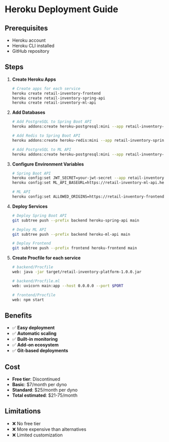 # Heroku Deployment Guide

## Prerequisites
- Heroku account
- Heroku CLI installed
- GitHub repository

## Steps

1. **Create Heroku Apps**
   ```bash
   # Create apps for each service
   heroku create retail-inventory-frontend
   heroku create retail-inventory-spring-api
   heroku create retail-inventory-ml-api
   ```

2. **Add Databases**
   ```bash
   # Add PostgreSQL to Spring Boot API
   heroku addons:create heroku-postgresql:mini --app retail-inventory-spring-api
   
   # Add Redis to Spring Boot API
   heroku addons:create heroku-redis:mini --app retail-inventory-spring-api
   
   # Add PostgreSQL to ML API
   heroku addons:create heroku-postgresql:mini --app retail-inventory-ml-api
   ```

3. **Configure Environment Variables**
   ```bash
   # Spring Boot API
   heroku config:set JWT_SECRET=your-jwt-secret --app retail-inventory-spring-api
   heroku config:set ML_API_BASEURL=https://retail-inventory-ml-api.herokuapp.com --app retail-inventory-spring-api
   
   # ML API
   heroku config:set ALLOWED_ORIGINS=https://retail-inventory-frontend.herokuapp.com --app retail-inventory-ml-api
   ```

4. **Deploy Services**
   ```bash
   # Deploy Spring Boot API
   git subtree push --prefix backend heroku-spring-api main
   
   # Deploy ML API
   git subtree push --prefix backend heroku-ml-api main
   
   # Deploy Frontend
   git subtree push --prefix frontend heroku-frontend main
   ```

5. **Create Procfile for each service**
   ```bash
   # backend/Procfile
   web: java -jar target/retail-inventory-platform-1.0.0.jar
   
   # backend/Procfile.ml
   web: uvicorn main:app --host 0.0.0.0 --port $PORT
   
   # frontend/Procfile
   web: npm start
   ```

## Benefits
- ✅ **Easy deployment**
- ✅ **Automatic scaling**
- ✅ **Built-in monitoring**
- ✅ **Add-on ecosystem**
- ✅ **Git-based deployments**

## Cost
- **Free tier**: Discontinued
- **Basic**: $7/month per dyno
- **Standard**: $25/month per dyno
- **Total estimated**: $21-75/month

## Limitations
- ❌ No free tier
- ❌ More expensive than alternatives
- ❌ Limited customization
